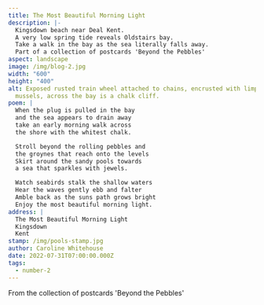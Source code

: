 ```yaml
---
title: The Most Beautiful Morning Light
description: |-
  Kingsdown beach near Deal Kent. 
  A very low spring tide reveals Oldstairs bay.
  Take a walk in the bay as the sea literally falls away.
  Part of a collection of postcards 'Beyond the Pebbles'
aspect: landscape
image: /img/blog-2.jpg
width: "600"
height: "400"
alt: Exposed rusted train wheel attached to chains, encrusted with limpets and
  mussels, across the bay is a chalk cliff.
poem: |
  When the plug is pulled in the bay 
  and the sea appears to drain away 
  take an early morning walk across 
  the shore with the whitest chalk.

  Stroll beyond the rolling pebbles and
  the groynes that reach onto the levels
  Skirt around the sandy pools towards
  a sea that sparkles with jewels.

  Watch seabirds stalk the shallow waters
  Hear the waves gently ebb and falter
  Amble back as the suns path grows bright
  Enjoy the most beautiful morning light.
address: |
  The Most Beautiful Morning Light
  Kingsdown
  Kent
stamp: /img/pools-stamp.jpg
author: Caroline Whitehouse
date: 2022-07-31T07:00:00.000Z
tags:
  - number-2
---
```

From the collection of postcards 'Beyond the Pebbles'